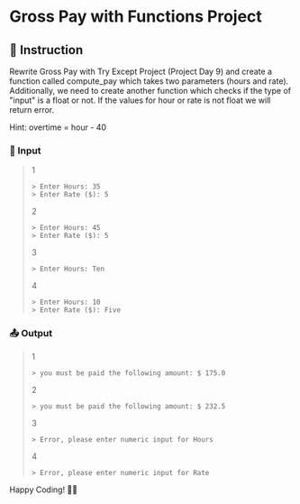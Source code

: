 # Gross Pay with Functions Project

## 📄 Instruction
Rewrite Gross Pay with Try Except Project (Project Day 9) and create a function called compute_pay which takes two parameters (hours and rate). Additionally, we need to create another function which checks if the type of "input" is a float or not. If the values for hour or rate is not float we will return error.

Hint: overtime = hour - 40

### 📝 Input
>1
>```
>> Enter Hours: 35
>> Enter Rate ($): 5
>```
>2
>```
>> Enter Hours: 45
>> Enter Rate ($): 5
>```
>3
>```
>> Enter Hours: Ten
>```
>4
>```
>> Enter Hours: 10
>> Enter Rate ($): Five
>```

### 📤 Output
>1
>```
>> you must be paid the following amount: $ 175.0
>```
>2
>```
>> you must be paid the following amount: $ 232.5
>```
>3
>```
>> Error, please enter numeric input for Hours
>```
>4
>```
>> Error, please enter numeric input for Rate
>```

Happy Coding! 🚀✨
